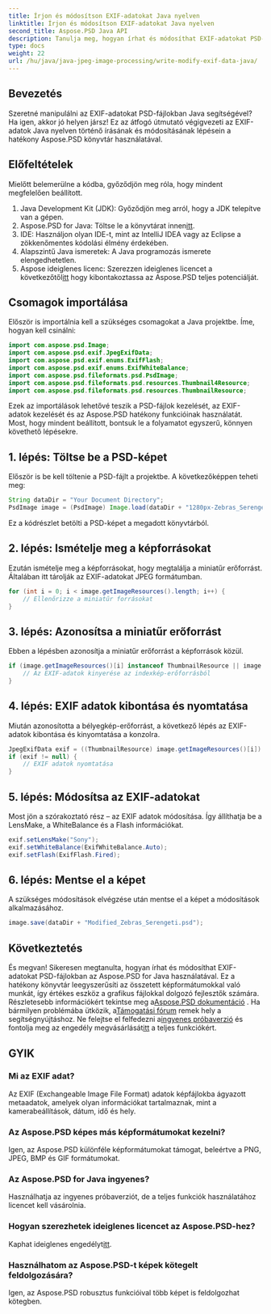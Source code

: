 ```yaml
---
title: Írjon és módosítson EXIF-adatokat Java nyelven
linktitle: Írjon és módosítson EXIF-adatokat Java nyelven
second_title: Aspose.PSD Java API
description: Tanulja meg, hogyan írhat és módosíthat EXIF-adatokat PSD-fájlokban az Aspose.PSD for Java használatával ebben az átfogó, lépésről-lépésre szóló útmutatóban.
type: docs
weight: 22
url: /hu/java/java-jpeg-image-processing/write-modify-exif-data-java/
---
```

## Bevezetés
Szeretné manipulálni az EXIF-adatokat PSD-fájlokban Java segítségével? Ha igen, akkor jó helyen jársz! Ez az átfogó útmutató végigvezeti az EXIF-adatok Java nyelven történő írásának és módosításának lépésein a hatékony Aspose.PSD könyvtár használatával. 
## Előfeltételek
Mielőtt belemerülne a kódba, győződjön meg róla, hogy mindent megfelelően beállított.
1. Java Development Kit (JDK): Győződjön meg arról, hogy a JDK telepítve van a gépen.
2.  Aspose.PSD for Java: Töltse le a könyvtárat innen[itt](https://releases.aspose.com/psd/java/).
3. IDE: Használjon olyan IDE-t, mint az IntelliJ IDEA vagy az Eclipse a zökkenőmentes kódolási élmény érdekében.
4. Alapszintű Java ismeretek: A Java programozás ismerete elengedhetetlen.
5.  Aspose ideiglenes licenc: Szerezzen ideiglenes licencet a következőtől[itt](https://purchase.aspose.com/temporary-license/) hogy kibontakoztassa az Aspose.PSD teljes potenciálját.
## Csomagok importálása
Először is importálnia kell a szükséges csomagokat a Java projektbe. Íme, hogyan kell csinálni:
```java
import com.aspose.psd.Image;
import com.aspose.psd.exif.JpegExifData;
import com.aspose.psd.exif.enums.ExifFlash;
import com.aspose.psd.exif.enums.ExifWhiteBalance;
import com.aspose.psd.fileformats.psd.PsdImage;
import com.aspose.psd.fileformats.psd.resources.Thumbnail4Resource;
import com.aspose.psd.fileformats.psd.resources.ThumbnailResource;
```
Ezek az importálások lehetővé teszik a PSD-fájlok kezelését, az EXIF-adatok kezelését és az Aspose.PSD hatékony funkcióinak használatát.
Most, hogy mindent beállított, bontsuk le a folyamatot egyszerű, könnyen követhető lépésekre.
## 1. lépés: Töltse be a PSD-képet
Először is be kell töltenie a PSD-fájlt a projektbe. A következőképpen teheti meg:
```java
String dataDir = "Your Document Directory";
PsdImage image = (PsdImage) Image.load(dataDir + "1280px-Zebras_Serengeti.psd");
```
Ez a kódrészlet betölti a PSD-képet a megadott könyvtárból.
## 2. lépés: Ismételje meg a képforrásokat
Ezután ismételje meg a képforrásokat, hogy megtalálja a miniatűr erőforrást. Általában itt tárolják az EXIF-adatokat JPEG formátumban.
```java
for (int i = 0; i < image.getImageResources().length; i++) {
    // Ellenőrizze a miniatűr forrásokat
}
```
## 3. lépés: Azonosítsa a miniatűr erőforrást
Ebben a lépésben azonosítja a miniatűr erőforrást a képforrások közül.
```java
if (image.getImageResources()[i] instanceof ThumbnailResource || image.getImageResources()[i] instanceof Thumbnail4Resource) {
    // Az EXIF-adatok kinyerése az indexkép-erőforrásból
}
```
## 4. lépés: EXIF adatok kibontása és nyomtatása
Miután azonosította a bélyegkép-erőforrást, a következő lépés az EXIF-adatok kibontása és kinyomtatása a konzolra.
```java
JpegExifData exif = ((ThumbnailResource) image.getImageResources()[i]).getJpegOptions().getExifData();
if (exif != null) {
    // EXIF adatok nyomtatása
}
```
## 5. lépés: Módosítsa az EXIF-adatokat
Most jön a szórakoztató rész – az EXIF adatok módosítása. Így állíthatja be a LensMake, a WhiteBalance és a Flash információkat.
```java
exif.setLensMake("Sony");
exif.setWhiteBalance(ExifWhiteBalance.Auto);
exif.setFlash(ExifFlash.Fired);
```
## 6. lépés: Mentse el a képet
A szükséges módosítások elvégzése után mentse el a képet a módosítások alkalmazásához.
```java
image.save(dataDir + "Modified_Zebras_Serengeti.psd");
```
## Következtetés
És megvan! Sikeresen megtanulta, hogyan írhat és módosíthat EXIF-adatokat PSD-fájlokban az Aspose.PSD for Java használatával. Ez a hatékony könyvtár leegyszerűsíti az összetett képformátumokkal való munkát, így értékes eszköz a grafikus fájlokkal dolgozó fejlesztők számára. 
 Részletesebb információkért tekintse meg a[Aspose.PSD dokumentáció](https://reference.aspose.com/psd/java/) . Ha bármilyen problémába ütközik, a[Támogatási fórum](https://forum.aspose.com/c/psd/34) remek hely a segítségnyújtáshoz. Ne felejtse el felfedezni a[ingyenes próbaverzió](https://releases.aspose.com/) és fontolja meg az engedély megvásárlását[itt](https://purchase.aspose.com/buy) a teljes funkciókért.
## GYIK
### Mi az EXIF adat?
Az EXIF (Exchangeable Image File Format) adatok képfájlokba ágyazott metaadatok, amelyek olyan információkat tartalmaznak, mint a kamerabeállítások, dátum, idő és hely.
### Az Aspose.PSD képes más képformátumokat kezelni?
Igen, az Aspose.PSD különféle képformátumokat támogat, beleértve a PNG, JPEG, BMP és GIF formátumokat.
### Az Aspose.PSD for Java ingyenes?
Használhatja az ingyenes próbaverziót, de a teljes funkciók használatához licencet kell vásárolnia.
### Hogyan szerezhetek ideiglenes licencet az Aspose.PSD-hez?
 Kaphat ideiglenes engedélyt[itt](https://purchase.aspose.com/temporary-license/).
### Használhatom az Aspose.PSD-t képek kötegelt feldolgozására?
Igen, az Aspose.PSD robusztus funkcióival több képet is feldolgozhat kötegben.